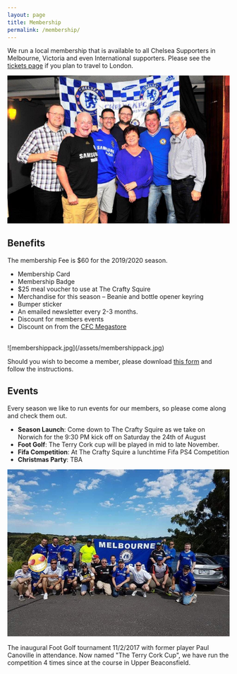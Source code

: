 ```yaml
---
layout: page
title: Membership
permalink: /membership/
---
```

We run a local membership that is available to all Chelsea Supporters in Melbourne, Victoria and even International supporters.
Please see the [tickets page](https://www.melbournechelsea.com.au/tickets/) if you plan to travel to London. 

![membership](/assets/membership1.jpg)


## Benefits
The membership Fee is $60 for the 2019/2020 season.
- Membership Card
- Membership Badge
- $25 meal voucher to use at The Crafty Squire
- Merchandise for this season – Beanie and bottle opener keyring
- Bumper sticker
- An emailed newsletter every 2-3 months.
- Discount for members events
- Discount on from the [CFC Megastore](https://www.chelseamegastore.com)

<br>
![membershippack.jpg](/assets/membershippack.jpg)
<br>

Should you wish to become a member, please download [this form](/assets/forms/201920Membershipform.pdf) and follow the instructions.

## Events
Every season we like to run events for our members, so please come along and check them out.

- **Season Launch**: Come down to The Crafty Squire as we take on Norwich for the 9:30 PM kick off on Saturday the 24th of August
- **Foot Golf**: The Terry Cork cup will be played in mid to late November.
- **Fifa Competition**: At The Crafty Squire a lunchtime Fifa PS4 Competition
- **Christmas Party**: TBA

![terrycorkcup](/assets/membershipcomp.jpg)

The inaugural Foot Golf tournament 11/2/2017 with former player Paul Canoville in attendance. Now named "The Terry Cork Cup", we have run the competition 4 times since at the course in Upper Beaconsfield.
